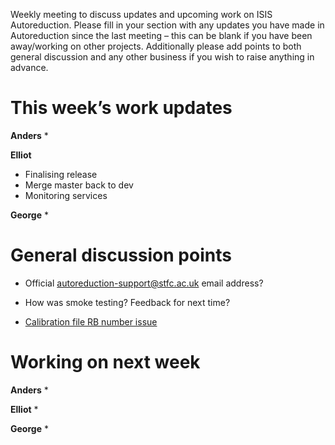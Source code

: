 Weekly meeting to discuss updates and upcoming work on ISIS Autoreduction.
Please fill in your section with any updates you have made in Autoreduction since the last meeting – this can be blank if you have been away/working on other projects. Additionally please add points to both general discussion and any other business if you wish to raise anything in advance.

This week’s work updates
========================

**Anders**
* 

**Elliot**
* Finalising release
* Merge master back to dev
* Monitoring services

**George**
* 


General discussion points
=========================

* Official autoreduction-support@stfc.ac.uk email address?
* How was smoke testing? Feedback for next time?

* [Calibration file RB number issue](https://github.com/ISISScientificComputing/autoreduce/issues/180)


Working on next week
====================

**Anders**
* 

**Elliot**
* 

**George**
* 

